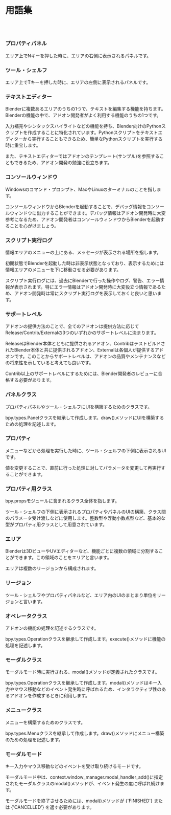 <div id="sect_title_img_0_0"></div>

<div id="sect_title_text"></div>

# 用語集

<div id="preface"></div>

###### 　


### プロパティパネル

エリア上でNキーを押した時に、エリアの右側に表示されるパネルです。

### ツール・シェルフ

エリア上でTキーを押した時に、エリアの左側に表示されるパネルです。

### テキストエディター

Blenderに複数あるエリアのうちの1つで、テキストを編集する機能を持ちます。Blenderの機能の中で、アドオン開発者がよく利用する機能のうちの1つです。

入力補完やシンタックスハイライトなどの機能を持ち、Blender向けのPythonスクリプトを作成することに特化されています。Pythonスクリプトをテキストエディターから実行することもできるため、簡単なPythonスクリプトを実行する時に重宝します。

また、テキストエディターではアドオンのテンプレート(サンプル)を参照することもできるため、アドオン開発の勉強に役立ちます。

### コンソールウィンドウ

Windowsのコマンド・プロンプト、MacやLinuxのターミナルのことを指します。

コンソールウィンドウからBlenderを起動することで、デバッグ情報をコンソールウィンドウに出力することができます。デバッグ情報はアドオン開発時に大変参考になるため、アドオン開発者はコンソールウィンドウからBlenderを起動することを心がけましょう。

### スクリプト実行ログ

情報エリアのメニューの上にある、メッセージが表示される場所を指します。

初期状態でBlenderを起動した時は非表示状態となっており、表示するためには情報エリアのメニューを下に移動させる必要があります。

スクリプト実行ログには、過去にBlenderで行った操作やログ、警告、エラー情報が表示されます。特にエラー情報はアドオン開発時に大変役立つ情報であるため、アドオン開発時は常にスクリプト実行ログを表示しておくと良いと思います。

### サポートレベル

アドオンの提供方法のことで、全てのアドオンは提供方法に応じてRelease/Contrib/Externalの3つのいずれかのサポートレベルに決まります。

ReleaseはBlender本体とともに提供されるアドオン、ContribはテストビルドされたBlender本体と共に提供されるアドオン、Externalは各個人が提供するアドオンです。このことからサポートレベルは、アドオンの品質やメンテナンスなどの将来性を示していると考えても良いです。

Contrib以上のサポートレベルにするためには、Blender開発者のレビューに合格する必要があります。

### パネルクラス

プロパティパネルやツール・シェルフにUIを構築するためのクラスです。

bpy.types.Panelクラスを継承して作成します。draw()メソッドにUIを構築するための処理を記述します。

### プロパティ

メニューなどから処理を実行した時に、ツール・シェルフの下側に表示されるUIです。

値を変更することで、直前に行った処理に対してパラメータを変更して再実行することができます。

### プロパティ用クラス

bpy.propsモジュールに含まれるクラス全体を指します。

ツール・シェルフの下側に表示されるプロパティやパネルのUIの構築、クラス間のパラメータ受け渡しなどに使用します。整数型や浮動小数点型など、基本的な型がプロパティ用クラスとして用意されています。

### エリア

Blenderは3DビューやUVエディターなど、機能ごとに複数の領域に分割することができます。この領域のことをエリアと言います。

エリアは複数のリージョンから構成されます。

### リージョン

ツール・シェルフやプロパティパネルなど、エリア内のUIのまとまり単位をリージョンと言います。

### オペレータクラス

アドオンの機能の処理を記述するクラスです。

bpy.types.Operationクラスを継承して作成します。execute()メソッドに機能の処理を記述します。

### モーダルクラス

モーダルモード時に実行される、modal()メソッドが定義されたクラスです。

bpy.types.Operationクラスを継承して作成します。modal()メソッドはキー入力やマウス移動などのイベント発生時に呼ばれるため、インタラクティブ性のあるアドオンを作成するときに利用します。

<div id="space_m"></div>


### メニュークラス

メニューを構築するためのクラスです。

bpy.types.Menuクラスを継承して作成します。draw()メソッドにメニュー構築のための処理を記述します。

### モーダルモード

キー入力やマウス移動などのイベントを受け取り続けるモードです。

モーダルモード中は、context.window_manager.modal_handler_add()に指定されたモーダルクラスのmodal()メソッドが、イベント発生の度に呼ばれ続けます。

モーダルモードを終了させるためには、modal()メソッドが {'FINISHED'} または {'CANCELLED'} を返す必要があります。
